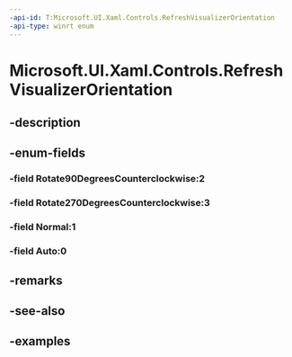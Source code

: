 ```yaml
---
-api-id: T:Microsoft.UI.Xaml.Controls.RefreshVisualizerOrientation
-api-type: winrt enum
---
```


<!-- Enumeration syntax.
public enum RefreshVisualizerOrientation : int 
-->

# Microsoft.UI.Xaml.Controls.RefreshVisualizerOrientation

## -description

## -enum-fields
### -field Rotate90DegreesCounterclockwise:2

### -field Rotate270DegreesCounterclockwise:3

### -field Normal:1

### -field Auto:0

## -remarks

## -see-also

## -examples

